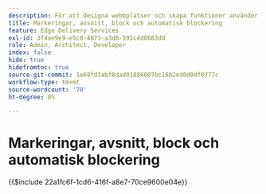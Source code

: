 ```yaml
---
description: För att designa webbplatser och skapa funktioner använder utvecklarna den kod och det DOM som återges dynamiskt från innehållet. Markeringen och DOM är uppbyggda på ett sätt som möjliggör flexibel redigering och formatering. Samtidigt innehåller det färdiga funktioner så att utvecklaren inte behöver bekymra sig om vissa aspekter av moderna webbplatser.
title: Markeringar, avsnitt, block och automatisk blockering
feature: Edge Delivery Services
exl-id: 3f4ae9e9-e5c8-4873-a3d0-591c4d8683dd
role: Admin, Architect, Developer
index: false
hide: true
hidefromtoc: true
source-git-commit: 1e69fd3abf8dad01886007bc16b2ed0d0df0777c
workflow-type: tm+mt
source-wordcount: '70'
ht-degree: 0%

---
```


# Markeringar, avsnitt, block och automatisk blockering

{{$include 22a1fc6f-1cd6-416f-a8e7-70ce9600e04e}}
